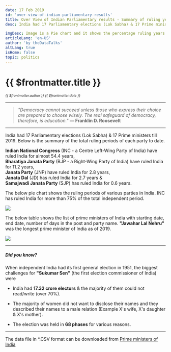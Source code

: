 ```yaml
---
date: 17 Feb 2019
id: 'over-view-of-indian-parliamentary-results'
title: Over View of Indian Parliamentary results - Summary of ruling years of various political parties in India & list of prime ministers of India.
desc: India had 17 Parliamentary elections (Lok Sabha) & 17 Prime ministers till 2019. Below is the summary of the total ruling periods of each party to date. **Indian National Congress** (INC - a Centre Left-Wing Party of India) have ruled India for almost 54.4 years

imgDesc: Image is a Pie chart and it shows the percentage ruling years of Indian parties from 1947 to 2019
articleLang: 'en-US'
author: 'by theDataTalks'
altLang: true
isHome: false
topic: politics
---
```


<altLang />

# {{ $frontmatter.title }}
<i style="font-size: 0.75em;"> {{ $frontmatter.author }} {{ $frontmatter.date }} </i>

------------------------------------------------------------------------

> *"Democracy cannot succeed unless those who express their choice are
> prepared to choose wisely. The real safeguard of democracy, therefore,
> is education."* **― Franklin D. Roosevelt**

------------------------------------------------------------------------

India had 17 Parliamentary elections (Lok Sabha) & 17 Prime ministers
till 2019. Below is the summary of the total ruling periods of each
party to date.

**Indian National Congress** (INC - a Centre Left-Wing Party of India)
have ruled India for almost 54.4 years,\
**Bharatiya Janata Party** (BJP - a Right-Wing Party of India) have
ruled India for 11.2 years,\
**Janata Party** (JNP) have ruled India for 2.8 years,\
**Janata Dal** (JD) has ruled India for 2.7 years &\
**Samajwadi Janata Party** (SJP) has ruled India for 0.6 years.

The below pie chart shows the ruling periods of various parties in
India. INC has ruled India for more than 75% of the total independent
period.

![](/img/politics/over-view-of-indian-parliamentary-results/figure-markdown/img1.png)


The below table shows the list of prime ministers of India with starting
date, end date, number of days in the post and party name. **"Jawahar
Lal Nehru"** was the longest prime minister of India as of 2019.

![](/img/politics/over-view-of-indian-parliamentary-results/figure-markdown/img2.png)

------------------------------------------------------------------------

##### Did you know?

When independent India had its first general election in 1951, the biggest challenges 
for  **"Sukumar Sen"** (the first election commissioner of India) were

-   India had **17.32 crore electors** & the majority of them could not read/write (over 70%).

-   The majority of women did not want to disclose their names and they
    described their names to a male relation (Example X's wife, X's
    daughter & X's mother).
-   The election was held in **68 phases** for various reasons.

------------------------------------------------------------------------

The data file in \*.CSV format can be downloaded from [Prime ministers of India](https://thedatatalks.in/datas/politics/primeministers.csv)

<style>
   
</style>